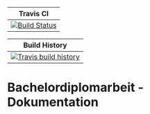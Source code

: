 | Travis CI                                             |
|-------------------------------------------------------|
| [![Build Status][travis-badge]][travis-url]           |

| Build History                                         |
|-------------------------------------------------------|
| [![Travis build history][travis-history]][travis-url] |



# Bachelordiplomarbeit - Dokumentation

[travis-url]: https://travis-ci.org/PascalStalder/BDA_FS19-Dokumentation
[travis-badge]: https://travis-ci.org/PascalStalder/BDA_FS19-Dokumentation.svg?branch=master
[travis-history]: https://buildstats.info/travisci/chart/PascalStalder/BDA_FS19-Dokumentation?branch=master&includeBuildsFromPullRequest=false
